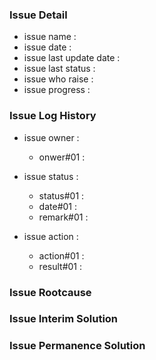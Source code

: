 ### Issue Detail
  - issue name : 
  - issue date : 
  - issue last update date : 
  - issue last status :
  - issue who raise :
  - issue progress : 


### Issue Log History
  - issue owner : 
    - onwer#01 : 
    
  - issue status :
    - status#01 : 
    - date#01 : 
    - remark#01 : 
    
  - issue action : 
    - action#01 : 
    - result#01 : 
    
### Issue Rootcause


### Issue Interim Solution


### Issue Permanence Solution


